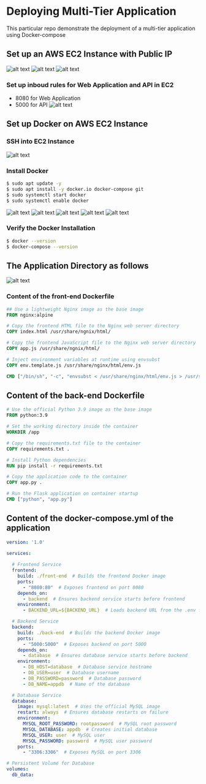 # Deploying Multi-Tier Application
This particular repo demonstrate the deployment of a multi-tier application using Docker-compose

## Set up an AWS EC2 Instance with Public IP
![alt text](images/image-ec2-1.png)
![alt text](images/ec2-2.png)
![alt text](images/ec2-3.png)

### Set up inboud rules for Web Application and API in EC2
- 8080 for Web Application
- 5000 for API
![alt text](images/ec2-4.png)

## Set up Docker on AWS EC2 Instance
### SSH into EC2 Instance
![alt text](images/setup-1.png)
### Install Docker
```bash
$ sudo apt update -y
$ sudo apt install -y docker.io docker-compose git
$ sudo systemctl start docker
$ sudo systemctl enable docker
```
![alt text](images/setup-2.png)
![alt text](images/setup-3.png)
![alt text](images/setup-4.png)
![alt text](images/setup-5.png)
![alt text](images/setup-6.png)

### Verify the Docker Installation
```bash
$ docker --version
$ docker-compose --version
```


## The Application Directory as follows
![alt text](images/image.png)

### Content of the front-end Dockerfile
```Dockerfile
## Use a lightweight Nginx image as the base image
FROM nginx:alpine

# Copy the frontend HTML file to the Nginx web server directory
COPY index.html /usr/share/ngnix/html/

# Copy the frontend JavaScript file to the Nginx web server directory
COPY app.js /usr/share/ngnix/html/ 

# Inject environment variables at runtime using envsubst
COPY env.template.js /usr/share/nginx/html/env.js

CMD ["/bin/sh", "-c", "envsubst < /usr/share/nginx/html/env.js > /usr/share/nginx/html/env.js && exec nginx -g 'daemon off;'"]
```

## Content of the back-end Dockerfile
```Dockerfile
# Use the official Python 3.9 image as the base image
FROM python:3.9

# Set the working directory inside the container
WORKDIR /app

# Copy the requirements.txt file to the container
COPY requirements.txt .

# Install Python dependencies
RUN pip install -r requirements.txt

# Copy the application code to the container
COPY app.py .

# Run the Flask application on container startup
CMD ["python", "app.py"]
```

## Content of the docker-compose.yml of the application
```yml
version: '1.0'

services:
  
  # Frontend Service
  frontend:
    build: ./front-end  # Builds the frontend Docker image
    ports:
      - "8080:80"  # Exposes frontend on port 8080
    depends_on:
      - backend  # Ensures backend service starts before frontend
    environment:
      - BACKEND_URL=${BACKEND_URL}  # Loads backend URL from the .env file

  # Backend Service
  backend:
    build: ./back-end  # Builds the backend Docker image
    ports:
      - "5000:5000"  # Exposes backend on port 5000
    depends_on:
      - database  # Ensures database service starts before backend
    environment:
      - DB_HOST=database  # Database service hostname
      - DB_USER=user  # Database username
      - DB_PASSWORD=password  # Database password
      - DB_NAME=appdb  # Name of the database

  # Database Service
  database:
    image: mysql:latest  # Uses the official MySQL image
    restart: always  # Ensures database restarts on failure
    environment:
      MYSQL_ROOT_PASSWORD: rootpassword  # MySQL root password
      MYSQL_DATABASE: appdb  # Creates initial database
      MYSQL_USER: user  # MySQL user
      MYSQL_PASSWORD: password  # MySQL user password
    ports:
      - "3306:3306"  # Exposes MySQL on port 3306

# Persistent Volume for Database
volumes:
  db_data:
                  
```
